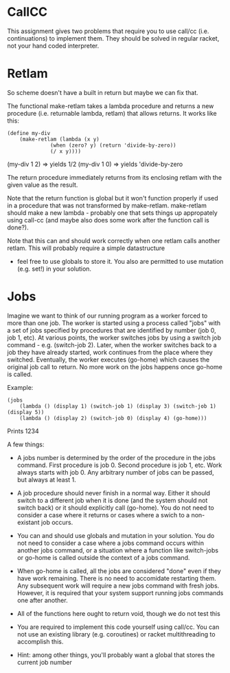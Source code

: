 # CallCC

This assignment gives two problems that require you to use call/cc
(i.e. continuations) to implement them.  They should be solved in
regular racket, not your hand coded interpreter.

# Retlam

So scheme doesn't have a built in return but maybe we can fix that.

The functional make-retlam takes a lambda procedure and returns a
new procedure (i.e. returnable lambda, retlam) that allows returns.
It works like this:


    (define my-div
        (make-retlam (lambda (x y)
                  (when (zero? y) (return 'divide-by-zero))
                  (/ x y))))

(my-div 1 2) => yields 1/2
(my-div 1 0) => yields 'divide-by-zero

The return procedure immediately returns from its enclosing retlam
with the given value as the result.

Note that the return function is global but it won't function
properly if used in a procedure that was not transformed by
make-retlam.  make-retlam should make a new lambda - probably one
that sets things up appropately using call-cc (and maybe also does
some work after the function call is done?).

Note that this can and should work correctly when one retlam calls
another retlam.  This will probably require a simple datastructure
- feel free to use globals to store it.  You also are permitted to
use mutation (e.g. set!) in your solution.

# Jobs

Imagine we want to think of our running program as a worker forced
to more than one job.  The worker is started using a process called
"jobs" with a set of jobs specified by procedures that are
identified by number (job 0, job 1, etc).  At various points, the
worker switches jobs by using a switch job command -
e.g. (switch-job 2).  Later, when the worker switches back to a job
they have already started, work continues from the place where they
switched.  Eventually, the worker executes (go-home) which causes
the original job call to return.  No more work on the jobs happens
once go-home is called.

Example:

    (jobs
        (lambda () (display 1) (switch-job 1) (display 3) (switch-job 1) (display 5))
        (lambda () (display 2) (switch-job 0) (display 4) (go-home)))

Prints 1234

A few things:

* A jobs number is determined by the order of the procedure in the
  jobs command.  First procedure is job 0.  Second procedure is job
  1, etc.  Work always starts with job 0.  Any arbitrary number of
  jobs can be passed, but always at least 1.

* A job procedure should never finish in a normal way.  Either it
  should switch to a different job when it is done (and the system
  should not switch back) or it should explicitly call (go-home).
  You do not need to consider a case where it returns or cases
  where a swich to a non-existant job occurs.

* You can and should use globals and mutation in your solution.
  You do not need to consider a case where a jobs command occurs
  within another jobs command, or a situation where a function like
  switch-jobs or go-home is called outside the context of a jobs
  command.

* When go-home is called, all the jobs are considered "done" even
  if they have work remaining.  There is no need to accomidate
  restarting them.  Any subsequent work will require a new jobs
  command with fresh jobs.  However, it is required that your
  system support running jobs commands one after another.

* All of the functions here ought to return void, though we do not
  test this

* You are required to implement this code yourself using call/cc.
  You can not use an existing library (e.g. coroutines) or racket
  multithreading to accomplish this.

* Hint: among other things, you'll probably want a global that
  stores the current job number
